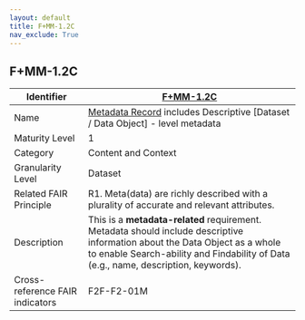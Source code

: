 ```yaml
---
layout: default
title: F+MM-1.2C
nav_exclude: True
---
```


## F+MM-1.2C

| Identifier | [F+MM-1.2C](https://github.com/FAIRplus/Data-Maturity/blob/indicator-definitions/docs/_indicators/A.%20F%2BMM-1.2C.md) |
| ---------- | ----------|
| Name | [Metadata Record](https://fairplus.github.io/Data-Maturity/docs/Glossary/#metadata-record) includes Descriptive \[Dataset / Data Object\] - level metadata  |
| Maturity Level | 1 |
| Category | Content and Context |
| Granularity Level | Dataset |
| Related FAIR Principle | R1. Meta(data) are richly described with a plurality of accurate and relevant attributes. |
| Description | This is a **metadata-related** requirement. Metadata should include descriptive information about the Data Object as a whole to enable Search-ability and Findability of Data (e.g., name, description, keywords). |
| Cross-reference FAIR indicators | F2F-F2-01M |
